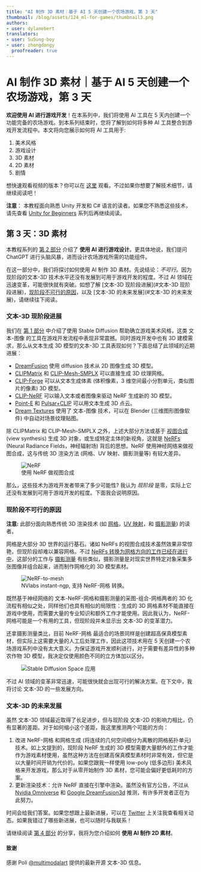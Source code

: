 ```yaml
---
title: "AI 制作 3D 素材｜基于 AI 5 天创建一个农场游戏，第 3 天"
thumbnail: /blog/assets/124_ml-for-games/thumbnail3.png
authors:
- user: dylanebert
translators:
- user: SuSung-boy
- user: zhongdongy
  proofreader: true
---
```


# AI 制作 3D 素材｜基于 AI 5 天创建一个农场游戏，第 3 天


**欢迎使用 AI 进行游戏开发**！在本系列中，我们将使用 AI 工具在 5 天内创建一个功能完备的农场游戏。到本系列结束时，您将了解到如何将多种 AI 工具整合到游戏开发流程中。本文将向您展示如何将 AI 工具用于:

1. 美术风格
2. 游戏设计
3. 3D 素材
4. 2D 素材
5. 剧情

想快速观看视频的版本？你可以在 [这里](https://www.tiktok.com/@individualkex/video/7190364745495678254) 观看。不过如果你想要了解技术细节，请继续阅读吧！

**注意**： 本教程面向熟悉 Unity 开发和 C# 语言的读者。如果您不熟悉这些技术，请先查看 [Unity for Beginners](https://www.tiktok.com/@individualkex/video/7086863567412038954) 系列后再继续阅读。

## 第 3 天：3D 素材

本教程系列的 [第 2 部分](https://huggingface.co/blog/zh/ml-for-games-2) 介绍了 **使用 AI 进行游戏设计**。更具体地说，我们提问 ChatGPT 进行头脑风暴，进而设计农场游戏所需的功能组件。

在这一部分中，我们将探讨如何使用 AI 制作 3D 素材。先说结论：*不可行*。因为现阶段的文本-3D 技术水平还没有发展到可用于游戏开发的程度。不过 AI 领域在迅速变革，可能很快就有突破。如想了解 [文本-3D 现阶段进展](#文本-3D 现阶段进展)，[现阶段不可行的原因](#现阶段不可行的原因)，以及 [文本-3D 的未来发展](#文本-3D 的未来发展)，请继续往下阅读。

### 文本-3D 现阶段进展

我们在 [第 1 部分](https://huggingface.co/blog/zh/ml-for-games-1) 中介绍了使用 Stable Diffusion 帮助确立游戏美术风格，这类 文本-图像 的工具在游戏开发流程中表现非常震撼。同时游戏开发中也有 3D 建模需求，那么从文本生成 3D 模型的文本-3D 工具表现如何？下面总结了此领域的近期进展：

- [DreamFusion](https://dreamfusion3d.github.io/) 使用 diffusion 技术从 2D 图像生成 3D 模型。
- [CLIPMatrix](https://huggingface.co/papers/2109.12922) 和 [CLIP-Mesh-SMPLX](https://github.com/NasirKhalid24/CLIP-Mesh-SMPLX) 可以直接生成 3D 纹理网格。
- [CLIP-Forge](https://github.com/autodeskailab/clip-forge) 可以从文本生成体素 (体积像素，3 维空间最小分割单元，类似图片的像素) 3D 模型。
- [CLIP-NeRF](https://github.com/cassiePython/CLIPNeRF) 可以输入文本或者图像来驱动 NeRF 生成新的 3D 模型。
- [Point-E](https://huggingface.co/spaces/openai/point-e) 和 [Pulsar+CLIP](https://colab.research.google.com/drive/1IvV3HGoNjRoyAKIX-aqSWa-t70PW3nPs) 可以用文本生成 3D 点云。
- [Dream Textures](https://github.com/carson-katri/dream-textures/releases/tag/0.0.9) 使用了 文本-图像 技术，可以在 Blender (三维图形图像软件) 中自动对场景纹理贴图。

除 CLIPMatrix 和 CLIP-Mesh-SMPLX 之外，上述大部分方法或基于 [视图合成](https://en.wikipedia.org/wiki/View_synthesis) (view synthesis) 生成 3D 对象，或生成特定主体的新视角，这就是 [NeRFs](https://developer.nvidia.com/blog/getting-started-with-nvidia-instant-nerfs/) (Neural Radiance Fields，神经辐射场) 背后的思想。NeRF 使用神经网络来做视图合成，这与传统 3D 渲染方法 (网格、UV 映射、摄影测量等) 有较大差异。

<figure class="image text-center">
  <img src="https://developer-blogs.nvidia.com/wp-content/uploads/2022/05/Excavator_NeRF.gif" alt="NeRF">
  <figcaption>使用 NeRF 做视图合成</figcaption>
</figure>

那么，这些技术为游戏开发者带来了多少可能性? 我认为 *现阶段* 是零，实际上它还没有发展到可用于游戏开发的程度。下面我会说明原因。

### 现阶段不可行的原因

**注意:** 此部分面向熟悉传统 3D 渲染技术 (如 [网格](https://en.wikipedia.org/wiki/Polygon_mesh)，[UV 映射](https://en.wikipedia.org/wiki/UV_mapping)，和 [摄影测量](https://en.wikipedia.org/wiki/Photogrammetry)) 的读者。

网格是大部分 3D 世界的运行基石。诸如 NeRFs 的视图合成技术虽然效果非常惊艳，但现阶段却难以兼容网格。不过 [NeRFs 转换为网格方向的工作已经在进行中](https://github.com/NVlabs/instant-ngp)，这部分的工作与 [摄影测量](https://en.wikipedia.org/wiki/Photogrammetry) 有些类似，摄影测量是对现实世界特定对象采集多张图像并组合起来，进而制作网格化的 3D 模型素材。

<figure class="image text-center">
  <img src="https://github.com/NVlabs/instant-ngp/raw/master/docs/assets_readme/testbed.png" alt="NeRF-to-mesh">
  <figcaption>NVlabs instant-ngp, 支持 NeRF-网格 转换。</figcaption>
</figure>

既然基于神经网络的 文本-NeRF-网格和摄影测量的采图-组合-网格两者的 3D 化流程有相似之处，同样他们也具有相似的局限性：生成的 3D 网格素材不能直接在游戏中使用，而需要大量的专业知识和额外工作才能使用。因此我认为，NeRF-网格可能是一个有用的工具，但现阶段并未显示出 文本-3D 的变革潜力。

还拿摄影测量类比，目前 NeRF-网格 最适合的场景同样是创建超高保真模型素材，但实际上这需要大量的人工后处理工作，因此这项技术用在 5 天创建一个农场游戏系列中没有太大意义。为保证游戏开发顺利进行，对于需要有差异性的多种农作物 3D 模型，我决定仅使用颜色不同的立方体加以区分。

<figure class="image text-center">
  <img src="https://huggingface.co/datasets/huggingface/documentation-images/resolve/main/blog/124_ml-for-games/cubes.png" alt="Stable Diffusion Space 应用">
</figure>

不过 AI 领域的变革非常迅速，可能很快就会出现可行的解决方案。在下文中，我将讨论 文本-3D 的一些发展方向。

### 文本-3D 的未来发展

虽然 文本-3D 领域最近取得了长足进步，但与现阶段 文本-2D 的影响力相比，仍有显著的差距。对于如何缩小这个差距，我这里推测两个可能的方向：

1. 改进 NeRF-网格 和网格生成 (将连续的几何空间细分为离散的网格拓扑单元) 技术。如上文提到的，现阶段 NeRF 生成的 3D 模型需要大量额外的工作才能作为游戏素材使用，虽然这种方法在创建高保真模型素材时非常有效，但它是以大量时间开销为代价的。如果您跟我一样使用 low-poly (低多边形) 美术风格来开发游戏，那么对于从零开始制作 3D 素材，您可能会偏好更低耗时的方案。
2. 更新渲染技术：允许 NeRF 直接在引擎中渲染。虽然没有官方公告，不过从 [Nvidia Omniverse](https://www.nvidia.com/en-us/omniverse/) 和 [Google DreamFusion3d](https://dreamfusion3d.github.io/) 推测，有许多开发者正在为此努力。

时间会给我们答案。如果您想跟上最新进展，可以在 [Twitter](https://twitter.com/dylan_ebert_) 上关注我查看相关动态。如果我错过了哪些新进展，也可以随时与我联系！

请继续阅读 [第 4 部分](https://huggingface.co/blog/zh/ml-for-games-4) 的分享，我将为您介绍如何 **使用 AI 制作 2D 素材**。

#### 致谢

感谢 Poli [@multimodalart](https://huggingface.co/multimodalart) 提供的最新开源 文本-3D 信息。

